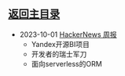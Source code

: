 ## [返回主目录](../README.md)

- 2023-10-01 [HackerNews 周报](2023Q4/2023-10-Hacker-News.md)
  - Yandex开源BI项目
  - 开发者的瑞士军刀
  - 面向serverless的ORM
